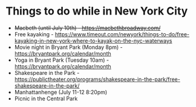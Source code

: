 # Things to do while in New York City

- ~~Macbeth (until July 10th) - https://macbethbroadway.com/~~
- Free kayaking - https://www.timeout.com/newyork/things-to-do/free-kayaking-in-new-york-where-to-kayak-on-the-nyc-waterways
- Movie night in Bryant Park (Monday 8pm) - https://bryantpark.org/calendar/month
- Yoga in Bryant Park (Tuesday 10am) - https://bryantpark.org/calendar/month
- Shakespeare in the Park - https://publictheater.org/programs/shakespeare-in-the-park/free-shakespeare-in-the-park/
- Manhattanhenge (July 11-12 8:20pm)
- Picnic in the Central Park
